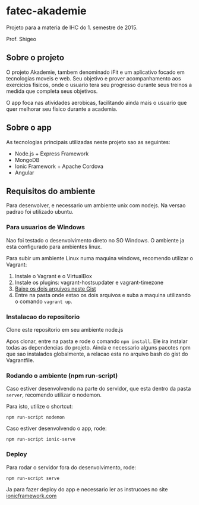 fatec-akademie
==============

Projeto para a materia de IHC do 1. semestre de 2015.

Prof. Shigeo

## Sobre o projeto

O projeto Akademie, tambem denominado iFit e um aplicativo focado em tecnologias moveis e web. Seu objetivo e prover acompanhamento aos exercicios fisicos, onde o usuario tera seu progresso durante seus treinos a medida que completa seus objetivos.

O app foca nas atividades aerobicas, facilitando ainda mais o usuario que quer melhorar seu fisico durante a academia.

## Sobre o app

As tecnologias principais utilizadas neste projeto sao as seguintes:

* Node.js + Express Framework
* MongoDB
* Ionic Framework + Apache Cordova
* Angular

## Requisitos do ambiente

Para desenvolver, e necessario um ambiente unix com nodejs. Na versao padrao foi utilizado ubuntu.

### Para usuarios de Windows

Nao foi testado o desenvolvimento direto no SO Windows. O ambiente ja esta configurado para ambientes linux.

Para subir um ambiente Linux numa maquina windows, recomendo utilizar o Vagrant:

1. Instale o Vagrant e o VirtualBox
2. Instale os plugins: vagrant-hostsupdater e vagrant-timezone
3. [Baixe os dois arquivos neste Gist](https://gist.github.com/ninetails/cc854e1a3f5729027ba2)
4. Entre na pasta onde estao os dois arquivos e suba a maquina utilizando o comando `vagrant up`.

### Instalacao do repositorio

Clone este repositorio em seu ambiente node.js

Apos clonar, entre na pasta e rode o comando `npm install`. Ele ira instalar todas as dependencias do projeto. Ainda e necessario alguns pacotes npm que sao instalados globalmente, a relacao esta no arquivo bash do gist do Vagrantfile.

### Rodando o ambiente (npm run-script)

Caso estiver desenvolvendo na parte do servidor, que esta dentro da pasta `server`, recomendo utilizar o nodemon.

Para isto, utilize o shortcut:

`npm run-script nodemon`

Caso estiver desenvolvendo o app, rode:

`npm run-script ionic-serve`

### Deploy

Para rodar o servidor fora do desenvolvimento, rode:

`npm run-script serve`

Ja para fazer deploy do app e necessario ler as instrucoes no site [ionicframework.com](http://ionicframework.com)
